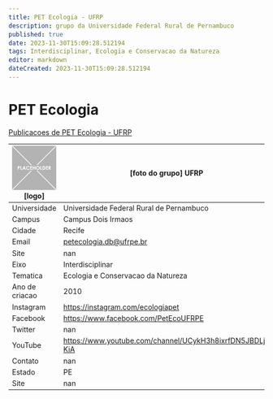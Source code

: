 ```yaml
---
title: PET Ecologia - UFRP
description: grupo da Universidade Federal Rural de Pernambuco
published: true
date: 2023-11-30T15:09:28.512194
tags: Interdisciplinar, Ecologia e Conservacao da Natureza
editor: markdown
dateCreated: 2023-11-30T15:09:28.512194
---
```


# PET Ecologia

[Publicacoes de PET Ecologia - UFRP](/atividade/177PETEcologiaUFRP/feed.md)

| ![placeholder.png](/placeholder.png) [logo] | [foto do grupo] UFRP         |
| ------------------------------------------- | ------------------------------------------------- |
| Universidade                                | Universidade Federal Rural de Pernambuco      |
| Campus                                      | Campus Dois Irmaos            |
| Cidade                                      | Recife             |
| Email                                       | petecologia.db@ufrpe.br             |
| Site                                        | nan              |
| Eixo                                        | Interdisciplinar              |
| Tematica                                    | Ecologia e Conservacao da Natureza          |
| Ano de criacao                              | 2010        |
| Instagram                                   | https://instagram.com/ecologiapet         |
| Facebook                                    | https://www.facebook.com/PetEcoUFRPE          |
| Twitter                                     | nan           |
| YouTube                                     | https://www.youtube.com/channel/UCykH3h8ixrfDN5JBDLj-KiA           |
| Contato                                     | nan         |
| Estado                                      |  PE            |
| Site                                        | nan |
